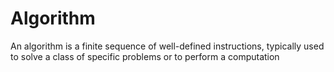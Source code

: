 # Algorithm

An algorithm is a finite sequence of well-defined instructions, typically used to solve a class of specific problems or to perform a computation

